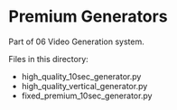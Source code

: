 # Premium Generators

Part of 06 Video Generation system.

Files in this directory:
- high_quality_10sec_generator.py
- high_quality_vertical_generator.py
- fixed_premium_10sec_generator.py
